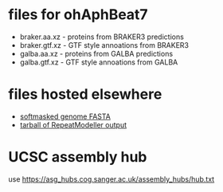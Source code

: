 # files for ohAphBeat7
* braker.aa.xz - proteins from BRAKER3 predictions
* braker.gtf.xz - GTF style annoations from BRAKER3
* galba.aa.xz - proteins from GALBA predictions
* galba.gtf.xz - GTF style annoations from GALBA

# files hosted elsewhere
* [softmasked genome FASTA](https://asg_hubs.cog.sanger.ac.uk/ohAphBeat7/ohAphBeat7.fa.masked)
* [tarball of RepeatModeller output](https://asg_hubs.cog.sanger.ac.uk/ohAphBeat7/ohAphBeat7.tar.xz)

# UCSC assembly hub
use https://asg_hubs.cog.sanger.ac.uk/assembly_hubs/hub.txt

